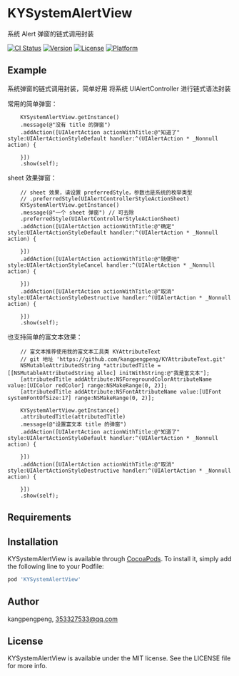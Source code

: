 # KYSystemAlertView

系统 Alert 弹窗的链式调用封装

[![CI Status](https://img.shields.io/travis/kangpengpeng/KYSystemAlertView.svg?style=flat)](https://travis-ci.org/kangpengpeng/KYSystemAlertView)
[![Version](https://img.shields.io/cocoapods/v/KYSystemAlertView.svg?style=flat)](https://cocoapods.org/pods/KYSystemAlertView)
[![License](https://img.shields.io/cocoapods/l/KYSystemAlertView.svg?style=flat)](https://cocoapods.org/pods/KYSystemAlertView)
[![Platform](https://img.shields.io/cocoapods/p/KYSystemAlertView.svg?style=flat)](https://cocoapods.org/pods/KYSystemAlertView)

## Example

系统弹窗的链式调用封装，简单好用
将系统 UIAlertController 进行链式语法封装

常用的简单弹窗：
```
    KYSystemAlertView.getInstance()
    .message(@"没有 title 的弹窗")
    .addAction([UIAlertAction actionWithTitle:@"知道了" style:UIAlertActionStyleDefault handler:^(UIAlertAction * _Nonnull action) {
        
    }])
    .show(self);
```

sheet 效果弹窗：
```
    // sheet 效果，请设置 preferredStyle，参数也是系统的枚举类型
    // .preferredStyle(UIAlertControllerStyleActionSheet)
    KYSystemAlertView.getInstance()
    .message(@"一个 sheet 弹窗") // 可去除
    .preferredStyle(UIAlertControllerStyleActionSheet)
    .addAction([UIAlertAction actionWithTitle:@"确定" style:UIAlertActionStyleDefault handler:^(UIAlertAction * _Nonnull action) {
        
    }])
    .addAction([UIAlertAction actionWithTitle:@"随便吧" style:UIAlertActionStyleCancel handler:^(UIAlertAction * _Nonnull action) {
        
    }])
    .addAction([UIAlertAction actionWithTitle:@"取消" style:UIAlertActionStyleDestructive handler:^(UIAlertAction * _Nonnull action) {
        
    }])
    .show(self);
```

也支持简单的富文本效果：
```
    // 富文本推荐使用我的富文本工具类 KYAttributeText
    // git 地址 'https://github.com/kangpengpeng/KYAttributeText.git'
    NSMutableAttributedString *attributedTitle = [[NSMutableAttributedString alloc] initWithString:@"我是富文本"];
    [attributedTitle addAttribute:NSForegroundColorAttributeName value:[UIColor redColor] range:NSMakeRange(0, 2)];
    [attributedTitle addAttribute:NSFontAttributeName value:[UIFont systemFontOfSize:17] range:NSMakeRange(0, 2)];
    
    KYSystemAlertView.getInstance()
    .attributedTitle(attributedTitle)
    .message(@"设置富文本 title 的弹窗")
    .addAction([UIAlertAction actionWithTitle:@"知道了" style:UIAlertActionStyleDefault handler:^(UIAlertAction * _Nonnull action) {
        
    }])
    .addAction([UIAlertAction actionWithTitle:@"取消" style:UIAlertActionStyleDestructive handler:^(UIAlertAction * _Nonnull action) {
        
    }])
    .show(self);
```


## Requirements

## Installation

KYSystemAlertView is available through [CocoaPods](https://cocoapods.org). To install
it, simply add the following line to your Podfile:

```ruby
pod 'KYSystemAlertView'
```

## Author

kangpengpeng, 353327533@qq.com

## License

KYSystemAlertView is available under the MIT license. See the LICENSE file for more info.

